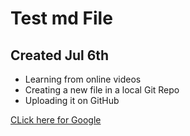 # Test md File 
## Created Jul 6th

* Learning from online videos
* Creating a new file in a local Git Repo
* Uploading it on GitHub

[CLick here for Google](www.google.com)
